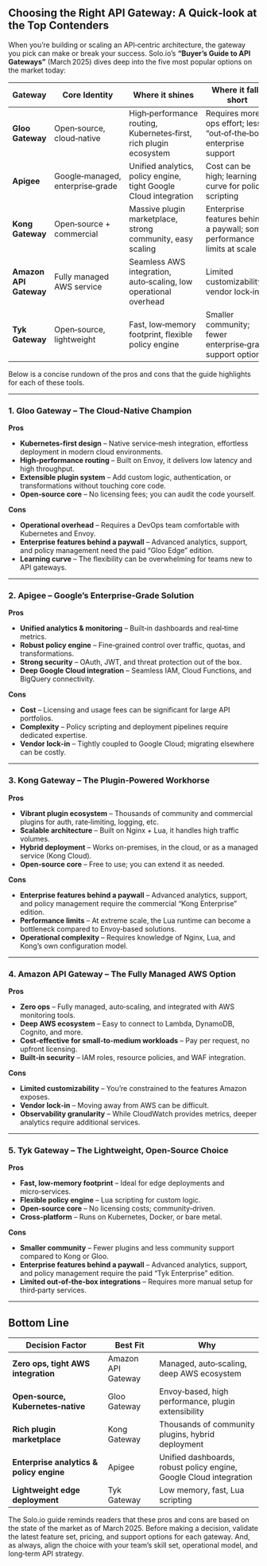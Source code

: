## Choosing the Right API Gateway: A Quick‑look at the Top Contenders

When you’re building or scaling an API‑centric architecture, the gateway you pick can make or break your success. Solo.io’s **“Buyer’s Guide to API Gateways”** (March 2025) dives deep into the five most popular options on the market today:

| Gateway | Core Identity | Where it shines | Where it falls short |
|---------|---------------|-----------------|----------------------|
| **Gloo Gateway** | Open‑source, cloud‑native | High‑performance routing, Kubernetes‑first, rich plugin ecosystem | Requires more ops effort; less “out‑of‑the‑box” enterprise support |
| **Apigee** | Google‑managed, enterprise‑grade | Unified analytics, policy engine, tight Google Cloud integration | Cost can be high; learning curve for policy scripting |
| **Kong Gateway** | Open‑source + commercial | Massive plugin marketplace, strong community, easy scaling | Enterprise features behind a paywall; some performance limits at scale |
| **Amazon API Gateway** | Fully managed AWS service | Seamless AWS integration, auto‑scaling, low operational overhead | Limited customizability; vendor lock‑in |
| **Tyk Gateway** | Open‑source, lightweight | Fast, low‑memory footprint, flexible policy engine | Smaller community; fewer enterprise‑grade support options |

Below is a concise rundown of the pros and cons that the guide highlights for each of these tools.

---

### 1. Gloo Gateway – The Cloud‑Native Champion

**Pros**

- **Kubernetes‑first design** – Native service‑mesh integration, effortless deployment in modern cloud environments.  
- **High‑performance routing** – Built on Envoy, it delivers low latency and high throughput.  
- **Extensible plugin system** – Add custom logic, authentication, or transformations without touching core code.  
- **Open‑source core** – No licensing fees; you can audit the code yourself.

**Cons**

- **Operational overhead** – Requires a DevOps team comfortable with Kubernetes and Envoy.  
- **Enterprise features behind a paywall** – Advanced analytics, support, and policy management need the paid “Gloo Edge” edition.  
- **Learning curve** – The flexibility can be overwhelming for teams new to API gateways.

---

### 2. Apigee – Google’s Enterprise‑Grade Solution

**Pros**

- **Unified analytics & monitoring** – Built‑in dashboards and real‑time metrics.  
- **Robust policy engine** – Fine‑grained control over traffic, quotas, and transformations.  
- **Strong security** – OAuth, JWT, and threat protection out of the box.  
- **Deep Google Cloud integration** – Seamless IAM, Cloud Functions, and BigQuery connectivity.

**Cons**

- **Cost** – Licensing and usage fees can be significant for large API portfolios.  
- **Complexity** – Policy scripting and deployment pipelines require dedicated expertise.  
- **Vendor lock‑in** – Tightly coupled to Google Cloud; migrating elsewhere can be costly.

---

### 3. Kong Gateway – The Plugin‑Powered Workhorse

**Pros**

- **Vibrant plugin ecosystem** – Thousands of community and commercial plugins for auth, rate‑limiting, logging, etc.  
- **Scalable architecture** – Built on Nginx + Lua, it handles high traffic volumes.  
- **Hybrid deployment** – Works on-premises, in the cloud, or as a managed service (Kong Cloud).  
- **Open‑source core** – Free to use; you can extend it as needed.

**Cons**

- **Enterprise features behind a paywall** – Advanced analytics, support, and policy management require the commercial “Kong Enterprise” edition.  
- **Performance limits** – At extreme scale, the Lua runtime can become a bottleneck compared to Envoy‑based solutions.  
- **Operational complexity** – Requires knowledge of Nginx, Lua, and Kong’s own configuration model.

---

### 4. Amazon API Gateway – The Fully Managed AWS Option

**Pros**

- **Zero ops** – Fully managed, auto‑scaling, and integrated with AWS monitoring tools.  
- **Deep AWS ecosystem** – Easy to connect to Lambda, DynamoDB, Cognito, and more.  
- **Cost‑effective for small‑to‑medium workloads** – Pay per request, no upfront licensing.  
- **Built‑in security** – IAM roles, resource policies, and WAF integration.

**Cons**

- **Limited customizability** – You’re constrained to the features Amazon exposes.  
- **Vendor lock‑in** – Moving away from AWS can be difficult.  
- **Observability granularity** – While CloudWatch provides metrics, deeper analytics require additional services.

---

### 5. Tyk Gateway – The Lightweight, Open‑Source Choice

**Pros**

- **Fast, low‑memory footprint** – Ideal for edge deployments and micro‑services.  
- **Flexible policy engine** – Lua scripting for custom logic.  
- **Open‑source core** – No licensing costs; community‑driven.  
- **Cross‑platform** – Runs on Kubernetes, Docker, or bare metal.

**Cons**

- **Smaller community** – Fewer plugins and less community support compared to Kong or Gloo.  
- **Enterprise features behind a paywall** – Advanced analytics, support, and policy management require the paid “Tyk Enterprise” edition.  
- **Limited out‑of‑the‑box integrations** – Requires more manual setup for third‑party services.

---

## Bottom Line

| Decision Factor | Best Fit | Why |
|-----------------|----------|-----|
| **Zero ops, tight AWS integration** | Amazon API Gateway | Managed, auto‑scaling, deep AWS ecosystem |
| **Open‑source, Kubernetes‑native** | Gloo Gateway | Envoy‑based, high performance, plugin extensibility |
| **Rich plugin marketplace** | Kong Gateway | Thousands of community plugins, hybrid deployment |
| **Enterprise analytics & policy engine** | Apigee | Unified dashboards, robust policy engine, Google Cloud integration |
| **Lightweight edge deployment** | Tyk Gateway | Low memory, fast, Lua scripting |

The Solo.io guide reminds readers that these pros and cons are based on the state of the market as of March 2025. Before making a decision, validate the latest feature set, pricing, and support options for each gateway. And, as always, align the choice with your team’s skill set, operational model, and long‑term API strategy.

